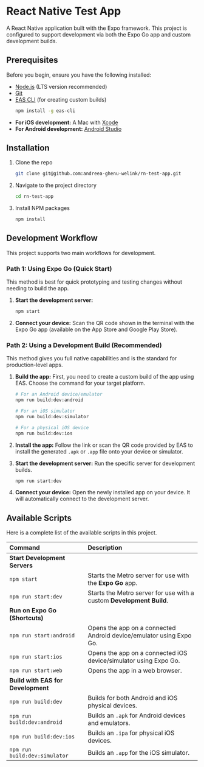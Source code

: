 # React Native Test App

A React Native application built with the Expo framework. This project is configured to support development via both the Expo Go app and custom development builds.

## Prerequisites

Before you begin, ensure you have the following installed:

-   [Node.js](https://nodejs.org/) (LTS version recommended)
-   [Git](https://git-scm.com/)
-   [EAS CLI](https://docs.expo.dev/eas/getting-started/#install-eas-cli) (for creating custom builds)
    ```sh
    npm install -g eas-cli
    ```
-   **For iOS development:** A Mac with [Xcode](https://developer.apple.com/xcode/)
-   **For Android development:** [Android Studio](https://developer.android.com/studio)

## Installation

1.  Clone the repo
    ```sh
    git clone git@github.com:andreea-ghenu-welink/rn-test-app.git
    ```
2.  Navigate to the project directory
    ```sh
    cd rn-test-app
    ```
3.  Install NPM packages
    ```sh
    npm install
    ```

## Development Workflow

This project supports two main workflows for development.

### Path 1: Using Expo Go (Quick Start)

This method is best for quick prototyping and testing changes without needing to build the app.

1.  **Start the development server:**
    ```bash
    npm start
    ```
2.  **Connect your device:** Scan the QR code shown in the terminal with the Expo Go app (available on the App Store and Google Play Store).

### Path 2: Using a Development Build (Recommended)

This method gives you full native capabilities and is the standard for production-level apps.

1.  **Build the app:** First, you need to create a custom build of the app using EAS. Choose the command for your target platform.
    ```bash
    # For an Android device/emulator
    npm run build:dev:android

    # For an iOS simulator
    npm run build:dev:simulator

    # For a physical iOS device
    npm run build:dev:ios
    ```
2.  **Install the app:** Follow the link or scan the QR code provided by EAS to install the generated `.apk` or `.app` file onto your device or simulator.

3.  **Start the development server:** Run the specific server for development builds.
    ```bash
    npm run start:dev
    ```
4.  **Connect your device:** Open the newly installed app on your device. It will automatically connect to the development server.

## Available Scripts

Here is a complete list of the available scripts in this project.

| Command                   | Description                                                      |
| :------------------------ | :--------------------------------------------------------------- |
| **Start Development Servers** |                                                                  |
| `npm start`               | Starts the Metro server for use with the **Expo Go** app.        |
| `npm run start:dev`       | Starts the Metro server for use with a custom **Development Build**. |
| **Run on Expo Go (Shortcuts)** |                                                                  |
| `npm run start:android`  | Opens the app on a connected Android device/emulator using Expo Go. |
| `npm run start:ios`      | Opens the app on a connected iOS device/simulator using Expo Go. |
| `npm run start:web`         | Opens the app in a web browser.                                  |
| **Build with EAS for Development** |                                                                  |
| `npm run build:dev`       | Builds for both Android and iOS physical devices.                |
| `npm run build:dev:android` | Builds an `.apk` for Android devices and emulators.              |
| `npm run build:dev:ios`   | Builds an `.ipa` for physical iOS devices.                       |
| `npm run build:dev:simulator` | Builds an `.app` for the iOS simulator.                          |